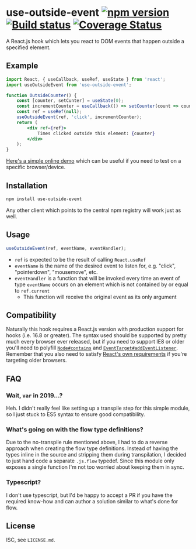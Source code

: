 # use-outside-event [![npm version](https://badge.fury.io/js/use-outside-event.svg)](https://www.npmjs.com/package/use-outside-event) [![Build status](https://travis-ci.org/CMTegner/use-outside-event.svg)](http://travis-ci.org/CMTegner/use-outside-event) [![Coverage Status](https://coveralls.io/repos/github/CMTegner/use-outside-event/badge.svg?branch=master)](https://coveralls.io/github/CMTegner/use-outside-event?branch=master)

A React.js hook which lets you react to DOM events that happen outside a specified element.

## Example

```jsx
import React, { useCallback, useRef, useState } from 'react';
import useOutsideEvent from 'use-outside-event';

function OutsideCounter() {
    const [counter, setCunter] = useState(0);
    const incrementCounter = useCallback(() => setCounter(count => count + 1));
    const ref = useRef(null);
    useOutsideEvent(ref, 'click', incrementCounter);
    return (
        <div ref={ref}>
            Times clicked outside this element: {counter}
        </div>
    );
}
```

[Here's a simple online demo](https://use-outside-event.cmtegner.now.sh) which can be useful if you need to test on a specific browser/device. 

## Installation

```bash
npm install use-outside-event
```

Any other client which points to the central npm registry will work just as well.

## Usage

```javascript
useOutsideEvent(ref, eventName, eventHandler);
```

* `ref` is expected to be the result of calling `React.useRef`
* `eventName` is the name of the desired event to listen for, e.g. "click", "pointerdown", "mousemove", etc.
* `eventHandler` is a function that will be invoked every time an event of type `eventName` occurs on an element which is not contained by or equal to `ref.current`
    * This function will receive the original event as its only argument

## Compatibility

Naturally this hook requires a React.js version with production support for hooks (i.e. 16.8 or greater). The syntax used should be supported by pretty much every browser ever released, but if you need to support IE8 or older you'll need to polyfill [`Node#contains`](https://developer.mozilla.org/en-US/docs/Web/API/Node/contains) and [`EventTarget#addEventListener`](https://developer.mozilla.org/en-US/docs/Web/API/EventTarget/addEventListener). Remember that you also need to satisfy [React's own requirements](https://reactjs.org/docs/react-dom.html#browser-support) if you're targeting older browsers.

## FAQ

### Wait, `var` in 2019...?

Heh. I didn't really feel like setting up a transpile step for this simple module, so I just stuck to ES5 syntax to ensure good compatibility.

### What's going on with the flow type definitions?

Due to the no-transpile rule mentioned above, I had to do a reverse approach when creating the flow type definitions. Instead of having the types inline in the source and stripping them during transpilation, I decided to just hand code a separate `.js.flow` typedef. Since this module only exposes a single function I'm not too worried about keeping them in sync.

### Typescript?

I don't use typescript, but I'd be happy to accept a PR if you have the required know-how and can author a solution similar to what's done for flow.

## License

ISC, see `LICENSE.md`.